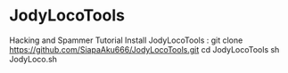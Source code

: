 # JodyLocoTools
Hacking and Spammer
Tutorial Install JodyLocoTools :
git clone https://github.com/SiapaAku666/JodyLocoTools.git
cd JodyLocoTools
sh JodyLoco.sh
